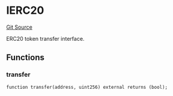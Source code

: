# IERC20
[Git Source](https://github.com/NaniDAO/accounts/blob/f0c8220c401dbeac318e2c473ed4b690138c26f6/src/authority/Guard.sol)

ERC20 token transfer interface.


## Functions
### transfer


```solidity
function transfer(address, uint256) external returns (bool);
```

